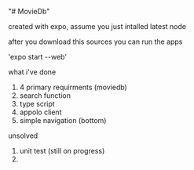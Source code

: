 "# MovieDb" 


created with expo, assume you just intalled latest node

after you download this sources 
you can run the apps

'expo start --web'

what i've done
1. 4 primary requirments (moviedb)
2. search function
3. type script
4. appolo client
5. simple navigation (bottom)

unsolved
1. unit test (still on progress)
2. 